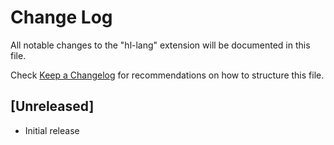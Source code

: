 # Change Log

All notable changes to the "hl-lang" extension will be documented in this file.

Check [Keep a Changelog](http://keepachangelog.com/) for recommendations on how to structure this file.

## [Unreleased]

- Initial release